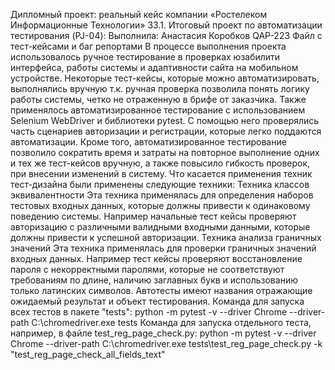 Дипломный проект: реальный кейс компании «Ростелеком Информационные Технологии» 33.1. Итоговый проект по автоматизации тестирования (PJ-04):
Выполнила: Анастасия Коробков QAP-223
Файл с тест-кейсами и баг репортами
В процессе выполнения проекта использовалось ручное тестирование в проверках юзабилити интерфейса, работы системы и адаптивности сайта на мобильном устройстве. Некоторые тест-кейсы, которые можно автоматизировать, выполнялись вручную т.к. ручная проверка позволила понять логику работы системы, четко не отраженную в брифе от заказчика. Также применялось автоматизированное тестирование с использованием Selenium WebDriver и библиотеки pytest. С помощью него проверялись часть сценариев авторизации и регистрации, которые легко поддаются автоматизации. Кроме того, автоматизированное тестирование позволило сократить время и затраты на повторное выполнение одних и тех же тест-кейсов вручную, а также повысило гибкость проверок, при внесении изменений в систему. Что касается применения техник тест-дизайна были применены следующие техники:
Техника классов эквивалентности Эта техника применялась для определения наборов тестовых входных данных, которые должны привести к одинаковому поведению системы. Например начальные тест кейсы проверяют авторизацию с различными валидными входными данными, которые должны привести к успешной авторизации.
Техника анализа граничных значений Эта техника применялась для проверки граничных значений входных данных. Например тест кейсы проверяют восстановление пароля с некорректными паролями, которые не соответствуют требованиям по длине, наличию заглавных букв и использованию только латинских символов.
Автотесты имеют названия отражающие ожидаемый результат и объект тестирования.
Команда для запуска всех тестов в пакете "tests":
python -m pytest -v --driver Chrome --driver-path C:\chromedriver.exe tests
Команда для запуска отдельного теста, например, в файле test_reg_page_check.py:
python -m pytest -v --driver Chrome --driver-path C:\chromedriver.exe tests\test_reg_page_check.py -k "test_reg_page_check_all_fields_text"

